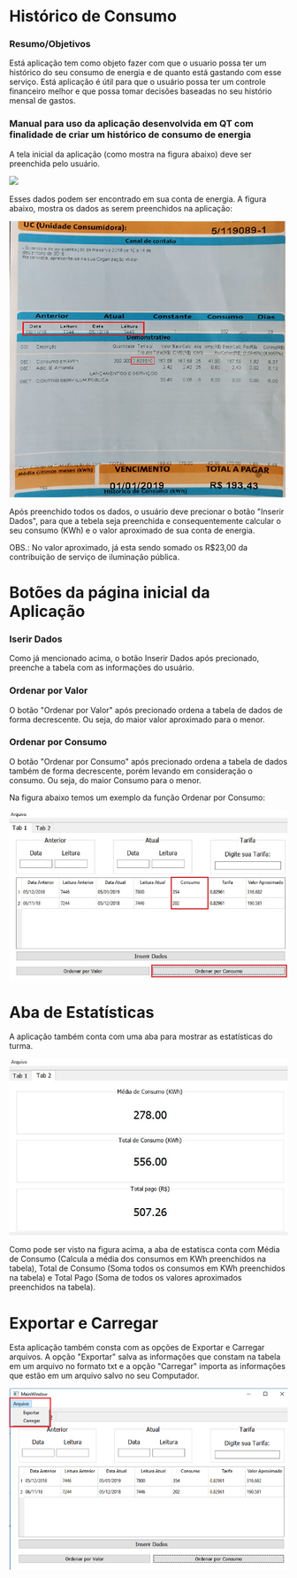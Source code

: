 # Histórico de Consumo

### Resumo/Objetivos

Está aplicação tem como objeto fazer com que o usuario possa ter um histórico do seu consumo de energia e de quanto está gastando com esse serviço. Está aplicação é útil para que o usuário possa ter um controle financeiro melhor e que possa tomar decisões baseadas no seu histório mensal de gastos.

### Manual para uso da aplicação desenvolvida em QT com finalidade de criar um histórico de consumo de energia 

A tela inicial da aplicação (como mostra na figura abaixo) deve ser preenchida pelo usuário.

![](C:/Users/jessl/Desktop/qt_historico_de_consumo-2/figuras/tela_inicial.JPG)

Esses dados podem ser encontrado em sua conta de energia. A figura abaixo, mostra os dados as serem preenchidos na aplicação:

![](figuras/conta_de_energia.png)

Após preenchido todos os dados, o usuário deve precionar o botão "Inserir Dados", para que a tebela seja preenchida e consequentemente calcular o seu consumo (KWh) e o valor aproximado de sua conta de energia.

OBS.: No valor aproximado, já esta sendo somado os R$23,00 da contribuição de serviço de iluminação pública.

# Botões da página inicial da Aplicação

### Iserir Dados

Como já mencionado acima, o botão Inserir Dados após precionado, preenche a tabela com as informações do usuário.

### Ordenar por Valor

O botão "Ordenar por Valor" após precionado ordena a tabela de dados de forma decrescente. Ou seja, do maior valor aproximado para o menor.

### Ordenar por Consumo

O botão "Ordenar por Consumo" após precionado ordena a tabela de dados também de forma decrescente, porém levando em consideração o consumo. Ou seja, do maior Consumo para o menor.

Na figura abaixo temos um exemplo da função Ordenar por Consumo:

![](figuras/ordenar_por_consumo.JPG)

# Aba de Estatísticas

A aplicação também conta com uma aba para mostrar as estatísticas do turma.

![](figuras/tela_de_estatisticas.JPG)

Como pode ser visto na figura acima, a aba de estatisca conta com Média de Consumo (Calcula a média dos consumos em KWh preenchidos na tabela), Total de Consumo (Soma todos os consumos em KWh preenchidos na tabela) e Total Pago (Soma de todos os valores aproximados preenchidos na tabela).

# Exportar e Carregar

Esta aplicação também consta com as opções de Exportar e Carregar arquivos. A opção "Exportar" salva as informações que constam na tabela em um arquivo no formato txt e a opção "Carregar" importa as informações que estão em um arquivo salvo no seu Computador.

![](figuras/arquivo.png)
